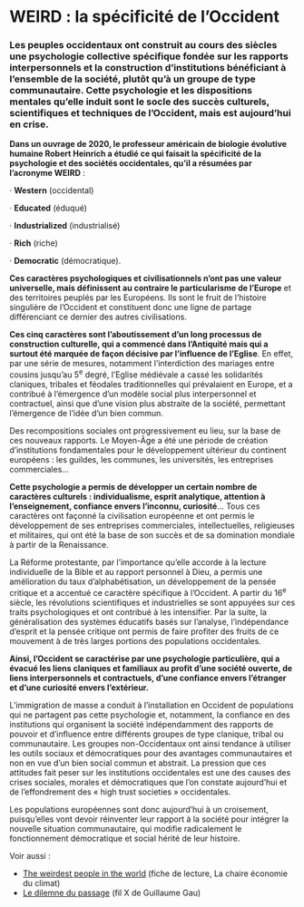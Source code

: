 # WEIRD : la spécificité de l’Occident

### Les peuples occidentaux ont construit au cours des siècles une psychologie collective spécifique fondée sur les rapports interpersonnels et la construction d’institutions bénéficiant à l’ensemble de la société, plutôt qu’à un groupe de type communautaire. Cette psychologie et les dispositions mentales qu’elle induit sont le socle des succès culturels, scientifiques et techniques de l’Occident, mais est aujourd’hui en crise.

**Dans un ouvrage de 2020, le professeur américain de biologie évolutive humaine Robert Heinrich a étudié ce qui faisait la spécificité de la psychologie et des sociétés occidentales, qu’il a résumées par l’acronyme WEIRD** :

·       **Western** (occidental)

·       **Educated** (éduqué)

·       **Industrialized** (industrialisé)

·       **Rich** (riche)

·       **Democratic** (démocratique).

**Ces caractères psychologiques et civilisationnels n’ont pas une valeur universelle, mais définissent au contraire le particularisme de l’Europe** et des territoires peuplés par les Européens. Ils sont le fruit de l’histoire singulière de l’Occident et constituent donc une ligne de partage différenciant ce dernier des autres civilisations.

**Ces cinq caractères sont l’aboutissement d’un long processus de construction culturelle, qui a commencé dans l’Antiquité mais qui a surtout été marquée de façon décisive par l’influence de l’Eglise**. En effet, par une série de mesures, notamment l’interdiction des mariages entre cousins jusqu’au 5<sup>e</sup> degré, l’Eglise médiévale a cassé les solidarités claniques, tribales et féodales traditionnelles qui prévalaient en Europe, et a contribué à l’émergence d’un modèle social plus interpersonnel et contractuel, ainsi que d’une vision plus abstraite de la société, permettant l’émergence de l’idée d’un bien commun.

Des recompositions sociales ont progressivement eu lieu, sur la base de ces nouveaux rapports. Le Moyen-Âge a été une période de création d’institutions fondamentales pour le développement ultérieur du continent européens : les guildes, les communes, les universités, les entreprises commerciales…

**Cette psychologie a permis de développer un certain nombre de caractères culturels : individualisme, esprit analytique, attention à l’enseignement, confiance envers l’inconnu, curiosité**… Tous ces caractères ont façonné la civilisation européenne et ont permis le développement de ses entreprises commerciales, intellectuelles, religieuses et militaires, qui ont été la base de son succès et de sa domination mondiale à partir de la Renaissance.

La Réforme protestante, par l’importance qu’elle accorde à la lecture individuelle de la Bible et au rapport personnel à Dieu, a permis une amélioration du taux d’alphabétisation, un développement de la pensée critique et a accentué ce caractère spécifique à l’Occident. A partir du 16<sup>e</sup> siècle, les révolutions scientifiques et industrielles se sont appuyées sur ces traits psychologiques et ont contribué à les intensifier. Par la suite, la généralisation des systèmes éducatifs basés sur l’analyse, l’indépendance d’esprit et la pensée critique ont permis de faire profiter des fruits de ce mouvement à de très larges portions des populations occidentales.

**Ainsi, l’Occident se caractérise par une psychologie particulière, qui a évacué les liens claniques et familiaux au profit d’une société ouverte, de liens interpersonnels et contractuels, d’une confiance envers l’étranger et d’une curiosité envers l’extérieur.**

L’immigration de masse a conduit à l’installation en Occident de populations qui ne partagent pas cette psychologie et, notamment, la confiance en des institutions qui organisent la société indépendamment des rapports de pouvoir et d’influence entre différents groupes de type clanique, tribal ou communautaire. Les groupes non-Occidentaux ont ainsi tendance à utiliser les outils sociaux et démocratiques pour des avantages communautaires et non en vue d’un bien social commun et abstrait. La pression que ces attitudes fait peser sur les institutions occidentales est une des causes des crises sociales, morales et démocratiques que l’on constate aujourd’hui et de l’effondrement des « high trust societies » occidentales.

Les populations européennes sont donc aujourd’hui à un croisement, puisqu’elles vont devoir réinventer leur rapport à la société pour intégrer la nouvelle situation communautaire, qui modifie radicalement le fonctionnement démocratique et social hérité de leur histoire.



Voir aussi :

* [The weirdest people in the world](https://www.chaireeconomieduclimat.org/points-de-vue/la-chaire-a-lu-pour-vous-the-weirdest-people-in-the-world-de-joseph-henrich/) (fiche de lecture, La chaire économie du climat)
* [Le dilemne du passage](https://x.com/guillaume_ggc/status/1709978065332265372) (fil X de Guillaume Gau)
